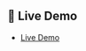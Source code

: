 ## 🚀 Live Demo <a name="live-demo"></a>

- [Live Demo](https://ashnaali3255.github.io/My-Portfolio/)
